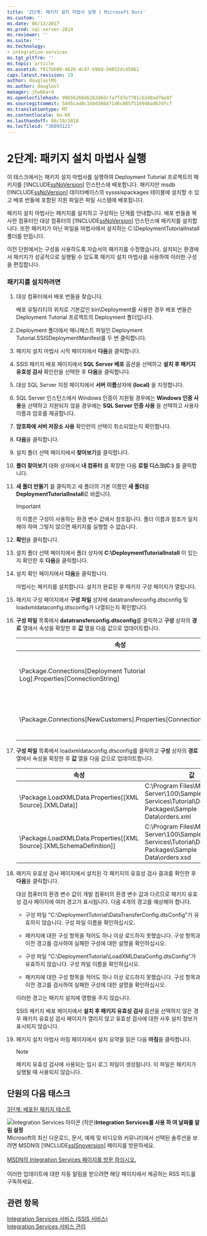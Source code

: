 ```yaml
---
title: '2단계: 패키지 설치 마법사 실행 | Microsoft Docs'
ms.custom: ''
ms.date: 06/13/2017
ms.prod: sql-server-2014
ms.reviewer: ''
ms.suite: ''
ms.technology:
- integration-services
ms.tgt_pltfrm: ''
ms.topic: article
ms.assetid: f91fbb89-4626-4c47-b96d-56052dc45861
caps.latest.revision: 19
author: douglaslMS
ms.author: douglasl
manager: jhubbard
ms.openlocfilehash: 9965626846162d6dcfa7fd7e7781cb240ad7be8f
ms.sourcegitcommit: 5dd5cad0c1bbd308471d6c885f516948ad67dfcf
ms.translationtype: MT
ms.contentlocale: ko-KR
ms.lasthandoff: 06/19/2018
ms.locfileid: "36093121"
---
```

# <a name="step-2-running-the-package-installation-wizard"></a>2단계: 패키지 설치 마법사 실행
  이 태스크에서는 패키지 설치 마법사를 실행하여 Deployment Tutorial 프로젝트의 패키지를 [!INCLUDE[ssNoVersion](../includes/ssnoversion-md.md)] 인스턴스에 배포합니다. 패키지만 msdb [!INCLUDE[ssNoVersion](../includes/ssnoversion-md.md)] 데이터베이스의 sysssispackages 테이블에 설치할 수 있고 배포 번들에 포함된 지원 파일은 파일 시스템에 배포됩니다.  
  
 패키지 설치 마법사는 패키지를 설치하고 구성하는 단계를 안내합니다. 배포 번들을 복사한 컴퓨터인 대상 컴퓨터의 [!INCLUDE[ssNoVersion](../includes/ssnoversion-md.md)] 인스턴스에 패키지를 설치합니다. 또한 패키지가 아닌 파일을 마법사에서 설치하는 C:\DeploymentTutorialInstall 폴더를 만듭니다.  
  
 이전 단원에서는 구성을 사용하도록 자습서의 패키지를 수정했습니다. 설치되는 환경에서 패키지가 성공적으로 실행될 수 있도록 패키지 설치 마법사를 사용하여 이러한 구성을 편집합니다.  
  
### <a name="to-install-the-packages"></a>패키지를 설치하려면  
  
1.  대상 컴퓨터에서 배포 번들을 찾습니다.  
  
     배포 유틸리티의 위치로 기본값인 bin\Deployment를 사용한 경우 배포 번들은 Deployment Tutorial 프로젝트의 Deployment 폴더입니다.  
  
2.  Deployment 폴더에서 매니페스트 파일인 Deployment Tutorial.SSISDeploymentManifest를 두 번 클릭합니다.  
  
3.  패키지 설치 마법사 시작 페이지에서 **다음**을 클릭합니다.  
  
4.  SSIS 패키지 배포 페이지에서 **SQL Server 배포** 옵션을 선택하고 **설치 후 패키지 유효성 검사** 확인란을 선택한 후 **다음**을 클릭합니다.  
  
5.  대상 SQL Server 지정 페이지에서 **서버 이름**상자에 **(local)** 을 지정합니다.  
  
6.  SQL Server 인스턴스에서 Windows 인증이 지원될 경우에는 **Windows 인증 사용**을 선택하고 지원되지 않을 경우에는 **SQL Server 인증 사용** 을 선택하고 사용자 이름과 암호를 제공합니다.  
  
7.  **암호화에 서버 저장소 사용** 확인란의 선택이 취소되었는지 확인합니다.  
  
8.  **다음**을 클릭합니다.  
  
9. 설치 폴더 선택 페이지에서 **찾아보기**를 클릭합니다.  
  
10. **폴더 찾아보기** 대화 상자에서 **내 컴퓨터** 를 확장한 다음 **로컬 디스크(C:)** 를 클릭합니다.  
  
11. **새 폴더 만들기** 를 클릭하고 새 폴더의 기본 이름인 **새 폴더**를 **DeploymentTutorialInstall**로 바꿉니다.  
  
    > [!IMPORTANT]  
    >  이 이름은 구성이 사용하는 환경 변수 값에서 참조됩니다. 폴더 이름과 참조가 일치해야 하며 그렇지 않으면 패키지를 실행할 수 없습니다.  
  
12. **확인**을 클릭합니다.  
  
13. 설치 폴더 선택 페이지에서 폴더 상자에 **C:\DeploymentTutorialInstall** 이 있는지 확인한 후 **다음**을 클릭합니다.  
  
14. 설치 확인 페이지에서 **다음**을 클릭합니다.  
  
     마법사는 패키지를 설치합니다. 설치가 완료된 후 패키지 구성 페이지가 열립니다.  
  
15. 패키지 구성 페이지에서 **구성 파일** 상자에 datatransferconfig.dtsconfig 및 loadxmldataconfig.dtsconfig가 나열되는지 확인합니다.  
  
16. **구성 파일** 목록에서 **datatransferconfig.dtsconfig**를 클릭하고 **구성** 상자의 **경로** 열에서 속성을 확장한 후 **값** 열을 다음 값으로 업데이트합니다.  
  
    |속성|값|업데이트된 값|  
    |--------------|-----------|-------------------|  
    |\Package.Connections[Deployment Tutorial Log].Properties[ConnectionString]|C:\Program Files\Microsoft SQL Server\100\Samples\Integration Services\Tutorial\Deploying Packages\Completed Packages\Deployment Tutorial Log|C:\DeploymentTutorialInstall\Deployment Tutorial Log|  
    |\Package.Connections[NewCustomers].Properties[ConnectionString]|C:\Program Files\Microsoft SQL Server\100\Samples\Integration Services\Tutorial\Deploying Packages\Sample Data\NewCustomers.txt|C:\DeploymentTutorialInstall\NewCustomers.txt|  
  
17. **구성 파일** 목록에서 loadxmldataconfig.dtsconfig를 클릭하고 **구성** 상자의 **경로** 열에서 속성을 확장한 후 **값** 열을 다음 값으로 업데이트합니다.  
  
    |속성|값|업데이트된 값|  
    |--------------|-----------|-------------------|  
    |\Package.LoadXMLData.Properties[[XML Source].[XMLData]]|C:\Program Files\Microsoft SQL Server\100\Samples\Integration Services\Tutorial\Deploying Packages\Sample Data\orders.xml|C:\DeploymentTutorialInstall\orders.xml|  
    |\Package.LoadXMLData.Properties[[XML Source].[XMLSchemaDefinition]]|C:\Program Files\Microsoft SQL Server\100\Samples\Integration Services\Tutorial\Deploying Packages\Sample Data\orders.xsd|C:\DeploymentTutorialInstall\orders.xsd|  
  
18. 패키지 유효성 검사 페이지에서 설치된 각 패키지의 유효성 검사 결과를 확인한 후 **다음**을 클릭합니다.  
  
     대상 컴퓨터의 환경 변수 값이 개발 컴퓨터의 환경 변수 값과 다르므로 패키지 유효성 검사 페이지에 여러 경고가 표시됩니다. 다음 4개의 경고를 예상해야 합니다.  
  
    -   구성 파일 "C:\DeploymentTutorial\DataTransferConfig.dtsConfig"가 유효하지 않습니다. 구성 파일 이름을 확인하십시오.  
  
    -   패키지에 대한 구성 항목을 적어도 하나 이상 로드하지 못했습니다. 구성 항목과 이전 경고를 검사하여 실패한 구성에 대한 설명을 확인하십시오.  
  
    -   구성 파일 "C:\DeploymentTutorial\LoadXMLDataConfig.dtsConfig"가 유효하지 않습니다. 구성 파일 이름을 확인하십시오.  
  
    -   패키지에 대한 구성 항목을 적어도 하나 이상 로드하지 못했습니다. 구성 항목과 이전 경고를 검사하여 실패한 구성에 대한 설명을 확인하십시오.  
  
     이러한 경고는 패키지 설치에 영향을 주지 않습니다.  
  
     SSIS 패키지 배포 페이지에서 **설치 후 패키지 유효성 검사** 옵션을 선택하지 않은 경우 패키지 유효성 검사 페이지가 열리지 않고 유효성 검사에 대한 사후 설치 정보가 표시되지 않습니다.  
  
19. 패키지 설치 마법사 마침 페이지에서 설치 요약을 읽은 다음 **마침**을 클릭합니다.  
  
    > [!NOTE]  
    >  패키지 유효성 검사에 사용되는 임시 로그 파일이 생성됩니다. 이 파일은 패키지가 실행될 때 사용되지 않습니다.  
  
## <a name="next-task-in-lesson"></a>단원의 다음 태스크  
 [3단계: 배포된 패키지 테스트](../integration-services/lesson-3-3-testing-the-deployed-packages.md)  
  
![Integration Services 아이콘 (작은)](media/dts-16.gif "Integration Services 아이콘 (작은)")**Integration Services를 사용 하 여 날짜를 알림 설정** <br /> Microsoft의 최신 다운로드, 문서, 예제 및 비디오와 커뮤니티에서 선택된 솔루션을 보려면 MSDN의 [!INCLUDE[ssISnoversion](../includes/ssisnoversion-md.md)] 페이지를 방문하세요.<br /><br /> [MSDN의 Integration Services 페이지를 방문 하십시오.](http://go.microsoft.com/fwlink/?LinkId=136655)<br /><br /> 이러한 업데이트에 대한 자동 알림을 받으려면 해당 페이지에서 제공하는 RSS 피드를 구독하세요.  
  
## <a name="see-also"></a>관련 항목  
 [Integration Services 서비스 &#40;SSIS 서비스&#41;](service/integration-services-service-ssis-service.md)   
 [Integration Services 서비스 관리](../../2014/integration-services/manage-the-integration-services-service.md)  
  
  